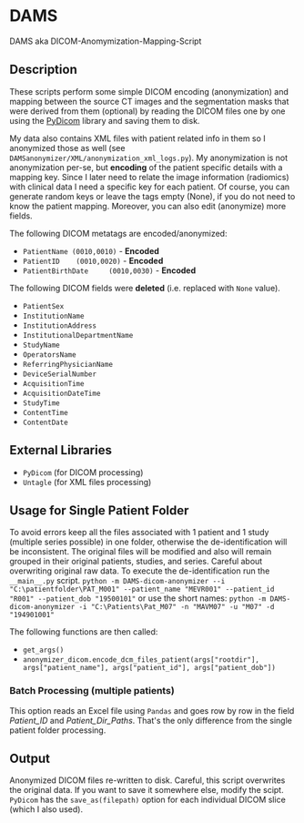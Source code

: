 # DAMS
DAMS aka DICOM-Anomymization-Mapping-Script

## Description
These scripts perform some simple DICOM encoding (anonymization) and mapping between the source CT images and the segmentation masks that were derived from them (optional) by reading the DICOM files one by one using the [PyDicom](https://pydicom.github.io/pydicom/stable/auto_examples/metadata_processing/plot_anonymize.html) library and saving them to disk.

 My data also contains XML files with patient related info in them so I anonymized those as well (see `DAMSanonymizer/XML/anonymization_xml_logs.py`). My anonymization is not anonymization per-se, but **encoding** of the patient specific details with a mapping key. Since I later need to relate the image information (radiomics) with clinical data I need a specific key for each patient. Of course, you can generate random keys or leave the tags empty (None), if you do not need to know the patient mapping. Moreover, you can also edit (anonymize) more fields.  

The following DICOM metatags are encoded/anonymized:
- `PatientName (0010,0010)` - **Encoded**
- `PatientID 	(0010,0020)` - **Encoded**
- `PatientBirthDate 	(0010,0030)` - **Encoded** 

The following DICOM fields were **deleted** (i.e. replaced with `None` value).
- `PatientSex` 
- `InstitutionName`
- `InstitutionAddress`
- `InstitutionalDepartmentName`
- `StudyName`
- `OperatorsName`
- `ReferringPhysicianName`
- `DeviceSerialNumber`
- `AcquisitionTime`
- `AcquisitionDateTime `
- `StudyTime`
- `ContentTime`
- `ContentDate`

## External Libraries
- `PyDicom` (for DICOM processing)
- `Untagle` (for XML files processing)
## Usage for Single Patient Folder 
 To avoid errors keep all the files associated with 1 patient and 1 study (multiple series possible) in one folder, otherwise the de-identification will be inconsistent. The original files will be modified and also will remain grouped in their original patients, studies, and series. Careful about overwriting original raw data.
 To execute the de-identification run the `__main__.py` script. 
     `python -m DAMS-dicom-anonymizer --i "C:\patientfolder\PAT_M001" --patient_name "MEVR001" --patient_id "R001" --patient_dob "19500101"`
    or use the short names:
    `python -m DAMS-dicom-anonymizer -i "C:\Patients\Pat_M07" -n "MAVM07" -u "M07" -d "194901001"`
   
The following functions are then called:
- `get_args()`
- `anonymizer_dicom.encode_dcm_files_patient(args["rootdir"], args["patient_name"], args["patient_id"], args["patient_dob"])`

### Batch Processing (multiple patients)
This option reads an Excel file using `Pandas` and goes row by row in the field *Patient_ID* and *Patient_Dir_Paths*. That's the only difference from the single patient folder processing.
## Output
Anonymized DICOM files re-written to disk. Careful, this script overwrites the original data. If you want to save it somewhere else, modify the scipt. `PyDicom` has the `save_as(filepath)` option for each individual DICOM slice (which I also used).



